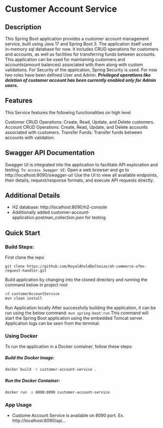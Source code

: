 # Customer Account Service

## Description

This Spring Boot application provides a customer account management service, built using Java 17 and Spring Boot 3.
The application itself used in-memory sql database for now.
It includes CRUD operations for customers and accounts, as well as facilities for transferring funds between accounts.
This application can be used for maintaining customers and accounts(amount balances) associated with them along with custom
validations.
For Security of the application, Spring Security is used.
For now two roles have been defined User and Admin.
_**Privileged operations like deletion of customer account has been currently enabled only for Admin users.**_

## Features
This Service features the following functionalities on high level

Customer CRUD Operations: Create, Read, Update, and Delete customers.
Account CRUD Operations: Create, Read, Update, and Delete accounts associated with customers.
Transfer Funds: Transfer funds between accounts with validation.

## Swagger API Documentation
Swagger UI is integrated into the application to facilitate API exploration and testing.
`To access Swagger UI`:
Open a web browser and go to http://localhost:8090/swagger-ui/
Use the UI to view all available endpoints, their details, request/response formats, and execute API requests directly.


## Additional Details
* H2 database: http://localhost:8090/h2-console
* Additionally added customer-account-application.postman_collection.json for testing

## Quick Start

### Build Steps:
First clone the repo

```shell
git clone https://github.com/RoyalAholdDelhaize/ah-commerce-ofms-request-handler.git
```
Build application by changing into the cloned directory and running the command below in project root
```bash
cd customerAccountService
mvn clean install
```
Run Application locally
After successfully building the application, it can be run using the below command:
`` mvn spring-boot:run ``
This command will start the Spring Boot application using the embedded Tomcat server.
Application logs can be seen from the terminal.

### Using Docker
To run the application in a Docker container, follow these steps:
##### Build the Docker Image:
```bash
docker build -t customer-account-service .
```
##### Run the Docker Container:
```bash
docker run -p 8090:8090 customer-account-service
```
### App Usage

- Custome Account Service is available on 8090 port.
  Ex. http://localhost:8090/api...